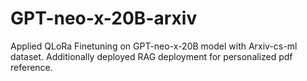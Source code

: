 # GPT-neo-x-20B-arxiv
Applied QLoRa Finetuning on GPT-neo-x-20B model with Arxiv-cs-ml dataset. Additionally deployed RAG deployment for personalized pdf reference.
